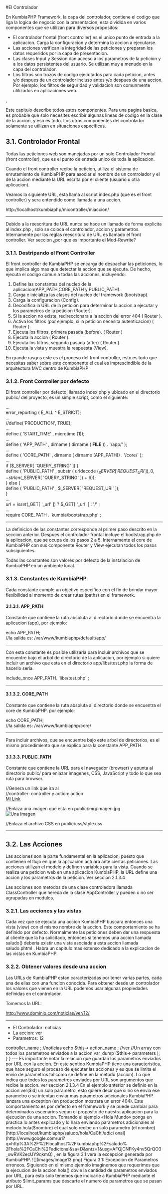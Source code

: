 #El Controlador

En KumbiaPHP Framework, la capa del controlador, contiene el codigo que liga
la logica de negocio con la presentacion, esta dividida en varios componentes
que se utilizan para diversos propositos:

  * El controlador frontal (front controller) es el unico punto de entrada a la aplicacion. Carga la configuracion y determina la accion a ejecutarse.
  * Las acciones verifican la integridad de las peticiones y preparan los datos requeridos por la capa de presentacion.
  * Las clases Input y Session dan acceso a los parametros de la peticion y a los datos persistentes del usuario. Se utilizan muy a menudo en la capa del controlador.
  * Los filtros son trozos de codigo ejecutados para cada peticion, antes y/o despues de un controlador incluso antes y/o despues de una accion. Por ejemplo, los filtros de seguridad y validacion son comunmente utilizados en aplicaciones web.

,

Este capitulo describe todos estos componentes. Para una pagina basica, es
probable que solo necesites escribir algunas lineas de codigo en la clase de
la accion, y eso es todo. Los otros componentes del controlador solamente se
utilizan en situaciones especificas.

##  3.1.        Controlador Frontal

Todas las peticiones web son manejadas por un solo Controlador Frontal (front
controller), que es el punto de entrada unico de toda la aplicacion.

Cuando el front controller recibe la peticion, utiliza el sistema de
enrutamiento de KumbiaPHP para asociar el nombre de un controlador y el de la
accion mediante la URL escrita por el cliente (usuario u otra aplicacion).

Veamos la siguiente URL, esta llama al script index.php  (que es el front
controller) y sera entendido como llamada a una accion.

http://localhost/kumbiaphp/micontroller/miaccion/  
  
---  
  
Debido a la reescritura de URL nunca se hace un llamado de forma explicita al
index.php , solo se coloca el controlador, accion y parametros. Internamente
por las reglas reescritura de URL es llamado el front controller. Ver seccion
¿por que es importante el Mod-Rewrite?

###  3.1.1.        Destripando el Front Controller

El front controller de KumbiaPHP se encarga de despachar las peticiones, lo
que implica algo mas que detectar la accion que se ejecuta. De hecho, ejecuta
el codigo comun a todas las acciones, incluyendo:

  1. Define las constantes del nucleo de la aplicacion(APP_PATH,CORE_PATH y PUBLIC_PATH).
  2. Carga e inicializa las clases del nucleo del framework (bootstrap).
  3. Carga la configuracion (Config).
  4. Decodifica la URL de la peticion para determinar la accion a ejecutar y los parametros de la peticion (Router).
  5. Si la accion no existe, redireccionara a la accion del error 404 ( Router ).
  6. Activa los filtros (por ejemplo, si la peticion necesita autenticacion) ( Router ).
  7. Ejecuta los filtros, primera pasada (before). ( Router )
  8. Ejecuta la accion ( Router ).
  9. Ejecuta los filtros, segunda pasada (after) ( Router ).
  10. Ejecuta la vista y muestra la respuesta (View).

En grande rasgos este es el proceso del front controller, esto es todo que
necesitas saber sobre este componente el cual es imprescindible de la
arquitectura MVC dentro de KumbiaPHP

###  3.1.2.        Front Controller por defecto

El front controller por defecto, llamado index.php  y ubicado en el directorio
public/ del proyecto, es un simple script, como el siguiente:

...  
error_reporting ( E_ALL  ^ E_STRICT);  
...  
//define('PRODUCTION', TRUE);  
...  
define ( 'START_TIME' , microtime (1));  
...  
define ( 'APP_PATH' , dirname ( dirname ( __FILE__ )) . '/app/' );  
...  
define ( 'CORE_PATH' , dirname ( dirname (APP_PATH)) . '/core/' );  
...  
if  ($_SERVER[ 'QUERY_STRING' ]) {  
    define ( 'PUBLIC_PATH' , substr ( urldecode ($_SERVER[ 'REQUEST_URI' ]), 0, - strlen ($_SERVER[ 'QUERY_STRING' ]) + 6));   
} else  {  
  define ( 'PUBLIC_PATH' , $_SERVER[ 'REQUEST_URI' ]);  
}  
...  
$url = isset ($_GET[ '_url' ]) ? $_GET[ '_url' ] : '/' ;  
...  
require  CORE_PATH . 'kumbia/bootstrap.php' ;  
  
---  
  
La definicion de las constantes corresponde al primer paso descrito en la
seccion anterior. Despues el controlador frontal incluye el bootstrap.php  de
la aplicacion, que se ocupa de los pasos 2 a 5. Internamente el core de
KumbiaPHP con sus componente Router   y View ejecutan todos los pasos
subsiguientes.

Todas las constantes son valores por defecto de la instalacion de KumbiaPHP en
un ambiente local.

###  3.1.3.        Constantes de KumbiaPHP

Cada constante cumple un objetivo especifico con el fin de brindar mayor
flexibilidad al momento de crear rutas (paths) en el framework.

####  3.1.3.1. APP_PATH

Constante que contiene la ruta absoluta al directorio donde se encuentra la
aplicacion (app), por ejemplo:

echo  APP_PATH;  
//la salida es: /var/www/kumbiaphp/default/app/  
  
---  
  
Con esta constante es posible utilizarla para incluir archivos que se
encuentre bajo el arbol de directorio de la aplicacion, por ejemplo si quiere
incluir un archivo que esta en el directorio app/libs/test.php  la forma de
hacerlo seria.

include_once  APP_PATH. 'libs/test.php' ;  
  
---  
  
####  3.1.3.2. CORE_PATH

Constante que contiene la ruta absoluta al directorio donde se encuentra el
core de KumbiaPHP. por ejemplo:

echo  CORE_PATH;  
//la salida es: /var/www/kumbiaphp/core/  
  
---  
  
Para incluir archivos, que se encuentre bajo este arbol de directorios, es el
mismo procedimiento que se explico para la constante APP_PATH.

####  3.1.3.3. PUBLIC_PATH

Constante que contiene la URL para el navegador (browser) y apunta al
directorio public/ para enlazar imagenes, CSS, JavaScript y todo lo que sea
ruta para browser.

//Genera un link que ira al  
//controller: controller y action: action  
<a href=" <?php   echo  PUBLIC_PATH ?> controller/action/" title="Mi Link">Mi
Link</a>  
  
//Enlaza una imagen que esta en public/img/imagen.jpg  
<img src=" <?php   echo  PUBLIC_PATH ?> img/imagen.jpg" alt="Una Imagen" />  
  
//Enlaza el archivo CSS en public/css/style.css  
<link rel="stylesheet" type="text/css" href=" <?php   echo  PUBLIC_PATH ?>
css/style.css"/>  
  
---  
  
##  3.2.        Las Acciones

Las acciones son la parte fundamental en la aplicacion, puesto que contienen
el flujo en que la aplicacion actuara ante ciertas peticiones. Las acciones
utilizan el modelo y definen variables para la vista. Cuando se realiza una
peticion web en una aplicacion KumbiaPHP, la URL define una accion y los
parametros de la peticion. Ver seccion 2.1.3.4

Las acciones son metodos de una clase controladora llamada ClassController que
hereda de la clase AppController y pueden o no ser agrupadas en modulos.

###  3.2.1.        Las acciones y las vistas

Cada vez que se ejecuta una accion KumbiaPHP buscara entonces una vista (view)
con el mismo nombre de la accion. Este comportamiento se ha definido por
defecto. Normalmente las peticiones deben dar una respuesta al cliente que la
ha solicitado, entonces si tenemos una accion llamada saludo()  deberia
existir una vista asociada a esta accion llamada saludo.phtml . Habra un
capitulo mas extenso dedicado a la explicacion de las vistas en KumbiaPHP.

###  3.2.2.        Obtener valores desde una accion

Las URLs de KumbiaPHP estan caracterizadas por tener varias partes, cada una
de ellas con una funcion conocida. Para obtener desde un controlador los
valores que vienen en la URL podemos usar algunas propiedades definidas en el
controlador.

Tomemos la URL:

http://www.dominio.com/noticias/ver/12/  
  
---  
  
  * El Controlador:   noticias  
  * La accion:   ver  
  * Parametros:   12

<?php  
/**  
 * Controller Noticia   
 */   
class  NoticiasController extends  AppController{  
    /**   
     * metodo para ver la noticia   
     * @param int $id   
     */   
    public   function  ver($id){   
        echo  $this-> controller_name ; //noticias   
        echo  $this-> action_name ; //ver   
        //Un array con todos los parametros enviados a la accion   
        var_dump ($this-> parameters );   
   }  
}  
  
---  
  
Es importante notar la relacion que guardan los parametros enviados por URL
con la accion. En este sentido KumbiaPHP tiene una caracteristica, que hace
seguro el proceso de ejecutar las acciones y es que se limita el envio de
parametros tal como se define en la metodo (accion). Lo que indica que todos
los parametros enviados por URL son argumentos que recibe la accion. ver
seccion 2.1.3.4

En el ejemplo anterior se definio en la accion ver($id) un solo parametro,
esto quiere decir que si no se envia ese parametro o se intentan enviar mas
parametros adicionales KumbiaPHP lanzara una exception (en produccion mostrara
un error 404). Este comportamiento es por defecto en el framework y se puede
cambiar para determinados escenarios segun el proposito de nuestra aplicacion
para la ejecucion de una accion.

Tomando el ejemplo «Hola Mundo» ponga en practica lo antes explicado y lo hara
enviando parametros adicionales al metodo hola($nombre) el cual solo recibe un
solo parametro (el nombre) [http://localhost/kumbiaphp/saludo/hola/CaChi/adici
onal](http://www.google.com/url?q=http%3A%2F%2Flocalhost%2Fkumbiaphp%2Fsaludo%
2Fhola%2FCaChi%2Fadicional&sa=D&sntz=1&usg=AFQjCNFKy4nv5QrQO3_xwRVK2ecUY9qkmQ)
, en la figura 3.1 vera la excepcion generada por KumbiaPHP.

![](images/image13.png)

Figura 3.1: Excepcion de Parametros erroneos.

Siguiendo en el mismo ejemplo imaginemos que requerimos que la ejecucion de la
accion hola()  obvie la cantidad de parametros enviados por URL, para esto
solo tenemos que indicarle a KumbiaPHP mediante el atributo $limit_params  que
descarte el numero de parametros que se pasan por URL.

<?php  
/**  
 * Controller Saludo   
 */   
class  SaludoController extends  AppController {  
    /**   
     * Limita la cantidad correcta de   
     * parametros de una action   
     */   
    public  $limit_params = FALSE ;   
   ... metodos ...  
}  
  
---  
  
Cuando tiene el valor FALSE como se explico antes, descarta la cantidad de
parametros de la accion. Ingresa a la siguiente URL [http://localhost/kumbiaph
p/saludo/hola/CaChi/param2/param3/](http://www.google.com/url?q=http%3A%2F%2Fl
ocalhost%2Fkumbiaphp%2Fsaludo%2Fhola%2FCaChi%2Fparam2%2Fparam3%2F&sa=D&sntz=1&
usg=AFQjCNFcVY7i6OaBMOC6T446aK72I2KBdw)  y vera como ya no esta la excepcion
de la figura 3.1 y podra ver la vista de la accion como muestra la figura 3.2.

![](images/image03.png)

Figura 3.2: Descartando la cantidad de parametros de la accion.

##  3.3. Convenciones y Creacion de un Controlador

###  3.3.1. Convenciones

Los controladores en KumbiaPHP deben llevar las siguientes convenciones y
caracteristicas:

El archivo debe creado solo en el directorio app/controllers/ . El archivo
debe tener el nombre del controlador y la terminacion _controller.php , por
ejemplo saludo_controller.php .

El archivo debe contener la clase controladora con el mismo nombre del archivo
en notacion CamelCase. Retomando el ejemplo anterior el nombre de la clase
controladora seria SaludoController.

*/

public $limit_params = FALSE;

... metodos ...

}

###  3.3.2. Creacion de un Controlador

Ahora se pondra en practica lo visto anteriormente y crearemos un controlador
(controller) llamado saludo.

<?php  
/**  
 * Controller Saludo   
 */   
class  SaludoController extends  AppController {  
}  
  
---  
  
###  3.3.3.        Clase AppController

Es importante recordar que KumbiaPHP es un framework MVC y POO. En este
sentido existe AppController  y es la super clase de los controladores, todos
deben heredar (extends) de esta clase para tener las propiedades (atributos) y
metodos que facilitan la interaccion entre la capa del modelo y presentacion.

La clase AppController  esta definida en app/libs/app_controller.php  es una
clase muy sencilla de usar y es clave dentro del MVC.

###  3.3.4.        Acciones y Controladores por defecto

##  3.4. Filtros

Los controladores en KumbiaPHP poseen unos metodos utiles que permiten
realizar comprobaciones antes y despues de ejecutar un controlador y una
accion, los filtros pueden ser entendido como un mecanismo de seguridad en los
cuales se puede cambiar el procesamiento de la peticion segun se requiera (por
ejemplo verificar si un usuarios se encuentra autenticado en el sistema).

KumbiaPHP corre los filtros en un orden logico, para manipular comprobaciones,
a nivel de toda la aplicacion o bien en particularidades de un controlador.

###  3.4.1. Filtros de Controladores

Los filtros de controladores se ejecutan antes y despues de un controlador son
utiles para comprobaciones a nivel de aplicacion, como por ejemplo verificar
el modulo que se esta intentando acceder, sesiones de usuarios, etc.
Igualmente se puede usar para proteger nuestro controlador de informacion
inadecuada.

Los filtros son metodos los cuales sobreescribimos (caracteristica POO) para
darle el comportamiento deseado.

####  3.4.1.1. initialize()

KumbiaPHP llama al metodo initialize()  antes de ejecutar el controlador y se
encuentra definido para ser usado en la clase AppController (ver seccion
3.3.3).

####  3.4.1.2. finalize()

KumbiaPHP llama al metodo finalize()  despues de ejecutar el controlador y se
encuentra definido para ser usado en la clase AppController (ver seccion
3.3.3).

###  3.4.2. Filtros de Acciones

Los filtros de acciones se ejecutan antes y despues de una accion son utiles
para comprobaciones a nivel de controller, como por ejemplo verificar que una
peticion es asincrona, cambiar tipos de respuesta, etc. Igualmente se puede
usar para proteger nuestra accion de informacion inadecuada que sea enviada a
ellos.

####  3.4.2.1. before_filter()

KumbiaPHP llama al metodo before_filter()  antes de ejecutar la accion del
controlador y es util para verificar si una peticion es asincrona entre otros.

####  3.4.2.2. after_filter()

KumbiaPHP llama al metodo after_filter()  despues de ejecutar la accion del
controlador y es util para cambiar valores de sesion entre otros.
